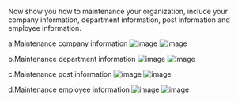 Now show you how to maintenance your organization, include your company information, department information, post information and employee information.

a.Maintenance company information
![image](https://github.com/user-attachments/assets/3c7f0cc3-a760-4e16-907c-287825920bf9)
![image](https://github.com/user-attachments/assets/f91009ee-665b-4631-98d5-18d17bd62259)

b.Maintenance department information
![image](https://github.com/user-attachments/assets/72b54e98-fcae-4291-b387-72e9543532e3)
![image](https://github.com/user-attachments/assets/193b2180-00b5-43a7-998f-d7188c5f6030)


c.Maintenance post information
![image](https://github.com/user-attachments/assets/d028006d-0125-4571-93bd-459d00f6cdcf)
![image](https://github.com/user-attachments/assets/6b5cec48-0b89-446a-a7ea-1dd19ebb1c5f)


d.Maintenance employee information
![image](https://github.com/user-attachments/assets/9f1768e3-a163-4d6b-8d7d-b546f4f636d7)
![image](https://github.com/user-attachments/assets/5515c9b9-fe2f-489f-957e-b87f1864ed8d)



